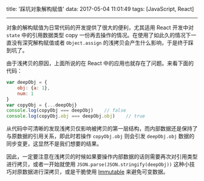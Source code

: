 title: '踩坑对象解构赋值'
data: 2017-05-04 11:01:49
tags: [JavaScript, React]

---

对象的解构赋值为日常代码的开发提供了很大的便利，尤其适用 React 开发中对 `state` 中的引用数据类型 copy 一份再去操作的情况。在使用了如此久的情况下一直没有深究解构赋值或者 `Object.assign` 的浅拷贝会产生什么影响，于是终于踩到坑了。

<!-- more -->

由于浅拷贝的原因，上面所说的在 React 中的应用也就存在了问题。来看下面的代码：

```javascript
var deepObj = {
    obj: {a: 1},
    num: 1
}
var copyObj = {...deepObj}
console.log(copyObj === deepObj)    // false
console.log(copyObj.obj === deepObj.obj)    // true
```

从代码中可清晰的发现浅拷贝仅影响被拷贝的第一层结构，而内部数据还是保持了与原数据的引用关系，即此时若操作 `copyObj.obj` 则会引发 `deepObj.obj` 数据的同步变更，这显然不是我们想要的结果。

因此，一定要注意在浅拷贝的时候如果要操作内部数据的话则需要再次对引用类型进行拷贝，或者一开始就使用 `JSON.parse(JSON.stringify(deepObj))` 这种小技巧对原数据进行深拷贝，或是干脆使用 [Immutable](//facebook.github.io/immutable-js/) 来避免可变数据。
